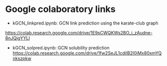# Google colaboratory links

- kGCN_linkpred.ipynb: GCN link prediction using the karate-club graph

https://colab.research.google.com/drive/1E9sCWQKWs2BO_i_zAudne-8nJQigYYLl

- kGCN_solpred.ipynb: GCN solubility prediction
https://colab.research.google.com/drive/1fw2SeJL1cdilB2l0iMx80xmYQnkszpkw
